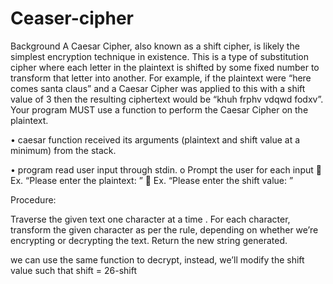 # Ceaser-cipher
Background 
 A Caesar Cipher, also known as a shift cipher, is likely the simplest encryption technique in existence. This is a type of substitution cipher where each letter in the plaintext is shifted by some fixed number to transform that letter into another.  For example, if the plaintext were “here comes santa claus” and a Caesar Cipher was 
applied to this with a shift value of 3 then the resulting ciphertext would be “khuh frphv 
vdqwd fodxv”. 
Your program MUST use a function to perform the Caesar Cipher on the plaintext. 
 
• caesar function received its arguments (plaintext and shift value at a 
minimum) from the stack. 
 
• program read user input through stdin. 
o Prompt the user for each input 
 Ex. “Please enter the plaintext: ” 
 Ex. “Please enter the shift value: ” 
 
Procedure: 

Traverse the given text one character at a time .
For each character, transform the given character as per the rule, depending on whether we’re encrypting or decrypting the text.
Return the new string generated.

 we can use the same function to decrypt, instead, we’ll modify the shift value such that shift = 26-shift
 
 
